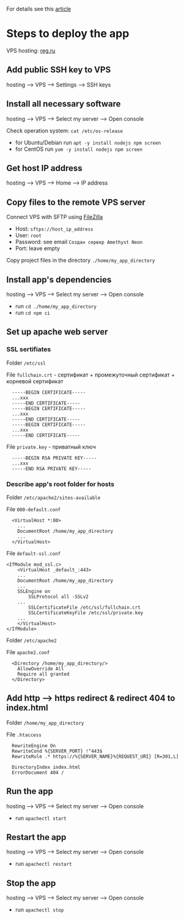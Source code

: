 For details see this [article](https://htmlacademy.ru/blog/articles/bot-hosting)

# Steps to deploy the app
VPS hosting: [reg.ru](https://www.reg.ru)

## Add public SSH key to VPS
hosting --> VPS --> Settings --> SSH keys

## Install all necessary software
hosting --> VPS --> Select my server --> Open console

Check operation system: `cat /etc/os-release`
- for Ubuntu/Debian run `apt -y install nodejs npm screen`
- for CentOS run `yum -y install nodejs npm screen`

## Get host IP address
hosting --> VPS --> Home --> IP address

## Copy files to the remote VPS server
Connect VPS with SFTP using [FileZilla](https://filezilla-project.org)
- Host: `sftps://host_ip_address`
- User: `root`
- Password: see email `Создан сервер Amethyst Neon`
- Port: leave empty

Copy project files in the directory `./home/my_app_directory`

## Install app's dependencies
hosting --> VPS --> Select my server --> Open console
- run `cd ./home/my_app_directory`
- run `cd npm ci`

## Set up apache web server
### SSL sertifiates
Folder `/etc/ssl`

File `fullchain.crt` - сертификат +  промежуточный сертификат + корневой сертификат
```
  -----BEGIN CERTIFICATE-----
  ...xxx
  -----END CERTIFICATE-----
  -----BEGIN CERTIFICATE-----
  ...xxx
  -----END CERTIFICATE-----
  -----BEGIN CERTIFICATE-----
  ...xxx
  -----END CERTIFICATE-----
```

File `private.key` - приватный ключ

```
  -----BEGIN RSA PRIVATE KEY-----
  ...xxx
  -----END RSA PRIVATE KEY-----
```

### Describe app's root folder for hosts
Folder `/etc/apache2/sites-available`

File `000-default.conf`

```
  <VirtualHost *:80>
    ...
    DocumentRoot /home/my_app_directory
    ...
  </VirtualHost>
```

File `default-ssl.conf`

```
<IfModule mod_ssl.c>
	<VirtualHost _default_:443>
    ...
    DocumentRoot /home/my_app_directory
    ...
    SSLEngine on
		SSLProtocol all -SSLv2
    ...
		SSLCertificateFile /etc/ssl/fullchain.crt
		SSLCertificateKeyFile /etc/ssl/private.key
    ...
	</VirtualHost>
</IfModule>
```

Folder `/etc/apache2`

File `apache2.conf`

```
  <Directory /home/my_app_directory/>
    AllowOverride All
    Require all granted
  </Directory>
```

## Add http --> https redirect & redirect 404 to index.html
Folder `/home/my_app_directory`

File `.htaccess`

```
  RewriteEngine On
  RewriteCond %{SERVER_PORT} !^443$
  RewriteRule .* https://%{SERVER_NAME}%{REQUEST_URI} [R=301,L]

  DirectoryIndex index.html
  ErrorDocument 404 /
```

## Run the app
hosting --> VPS --> Select my server --> Open console
- run `apachectl start`

## Restart the app
hosting --> VPS --> Select my server --> Open console
- run `apachectl restart`

## Stop the app
hosting --> VPS --> Select my server --> Open console
- run `apachectl stop`
